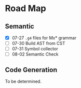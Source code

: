 # Road Map
## Semantic
- [x] 07-27 ```.g4``` files for Mx* grammar
- [ ] 07-30 Build AST from CST
- [ ] 07-31 Symbol collector
- [ ] 08-02 Semantic Check
## Code Generation
To be determined.